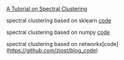 
[A Tutorial on Spectral Clustering](https://arxiv.org/pdf/0711.0189v1.pdf) 

spectral clustering based on sklearn [code](https://github.com/BSAraujo/Spectral-Clustering)

spectral clustering based on numpy [code](https://github.com/colflip/SpectralClustering)

spectral clustering based on networkx[code] (https://github.com/zjost/blog_code)
